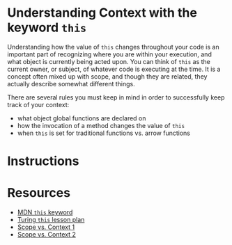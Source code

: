 # Understanding Context with the keyword `this`

Understanding how the value of `this` changes throughout your code is an important part of recognizing where you are within your execution, and what object is currently being acted upon. You can think of `this` as the current owner, or subject, of whatever code is executing at the time. It is a concept often mixed up with scope, and though they are related, they actually describe somewhat different things.

There are several rules you must keep in mind in order to successfully keep track of your context:

* what object global functions are declared on
* how the invocation of a method changes the value of `this`
* when `this` is set for traditional functions vs. arrow functions


# Instructions



# Resources

* [MDN `this` keyword](https://developer.mozilla.org/en/docs/Web/JavaScript/Reference/Operators/this)
* [Turing `this` lesson plan](http://frontend.turing.io/lessons/module-2/this-is-confusing.html)
* [Scope vs. Context 1](https://blog.kevinchisholm.com/javascript/difference-between-scope-and-context/)
* [Scope vs. Context 2](http://ryanmorr.com/understanding-scope-and-context-in-javascript/)